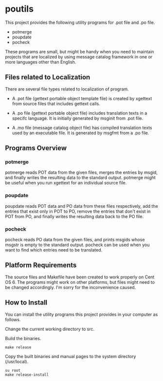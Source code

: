 # poutils

This project provides the following utility programs for .pot file and .po file.

* potmerge
* poupdate
* pocheck

These programs are small, but might be handy when you need to maintain projects that are localized by using message catalog framework in one or more languages other than English.

## Files related to Localization

There are several file types related to localization of program.

* A .pot file (gettext portable object template file) is created by xgettext from source files that includes gettext calls.

* A .po file (gettext portable object file) includes translation texts in a specifc language. It is initially generated by msginit from .pot file.

* A .mo file (message catalog object file) has compiled translation texts used by an executable file. It is generated by msgfmt from a .po file.

## Programs Overview

### potmerge

potmerge reads POT data from the given files,
merges the entries by msgid,
and finally writes the resulting data to the standard output.
potmerge might be useful when you run xgettext for an individual source file.

### poupdate

poupdate reads POT data and PO data from these files respectively,
add the entries that exist only in POT to PO,
remove the entries that don't exist in POT from PO,
and finally writes the resulting data back to the PO file.

### pocheck

pocheck reads PO data from the given files,
and prints msgids whose msgstr is empty to the standard output.
pocheck can be used when you want to find which entries need to be translated.

## Platform Requirements

The source files and Makefile have been created to work properly on Cent OS 6. The programs might work on other platforms, but files might need to be changed accordingly. I'm sorry for the inconvenience caused.

## How to Install

You can install the utility programs this project provides in your computer as follows.

Change the current working directory to src.

Build the binaries.

    make release

Copy the built binaries and manual pages to the system directory (/usr/local).

    su root
    make release-install
